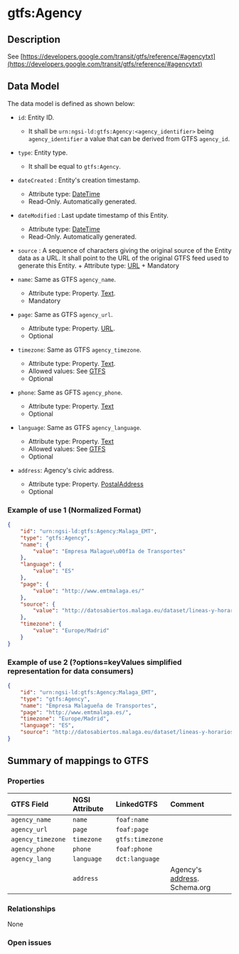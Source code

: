 # gtfs:Agency

## Description

See
[https://developers.google.com/transit/gtfs/reference/#agencytxt](https://developers.google.com/transit/gtfs/reference/#agencytxt)

## Data Model

The data model is defined as shown below:

-   `id`: Entity ID.

    -   It shall be `urn:ngsi-ld:gtfs:Agency:<agency_identifier>` being
        `agency_identifier` a value that can be derived from GTFS `agency_id`.

-   `type`: Entity type.

    -   It shall be equal to `gtfs:Agency`.

-   `dateCreated` : Entity's creation timestamp.

    -   Attribute type: [DateTime](https://schema.org/DateTime)
    -   Read-Only. Automatically generated.

-   `dateModified` : Last update timestamp of this Entity.

    -   Attribute type: [DateTime](https://schema.org/DateTime)
    -   Read-Only. Automatically generated.

-   `source` : A sequence of characters giving the original source of the Entity
    data as a URL. It shall point to the URL of the original GTFS feed used to
    generate this Entity. + Attribute type: [URL](https://schema.org/URL) +
    Mandatory

-   `name`: Same as GTFS `agency_name`.

    -   Attribute type: Property. [Text](https://schema.org/Text).
    -   Mandatory

-   `page`: Same as GTFS `agency_url`.

    -   Attribute type: Property. [URL](https://schema.org/URL).
    -   Optional

-   `timezone`: Same as GTFS `agency_timezone`.

    -   Attribute type: Property. [Text](https://schema.org/Text).
    -   Allowed values: See
        [GTFS](https://developers.google.com/transit/gtfs/reference/#agencytxt)
    -   Optional

-   `phone`: Same as GFTS `agency_phone`.

    -   Attribute type: Property. [Text](https://schema.org/Text)
    -   Optional

-   `language`: Same as GTFS `agency_language`.

    -   Attribute type: Property. [Text](https://schema.org/Text)
    -   Allowed values: See
        [GTFS](https://developers.google.com/transit/gtfs/reference/#agencytxt)
    -   Optional

-   `address`: Agency's civic address.
    -   Attribute type: Property.
        [PostalAddress](https://schema.org/PostalAddress)
    -   Optional

### Example of use 1 (Normalized Format)

```json
{
    "id": "urn:ngsi-ld:gtfs:Agency:Malaga_EMT",
    "type": "gtfs:Agency",
    "name": {
        "value": "Empresa Malague\u00f1a de Transportes"
    },
    "language": {
        "value": "ES"
    },
    "page": {
        "value": "http://www.emtmalaga.es/"
    },
    "source": {
        "value": "http://datosabiertos.malaga.eu/dataset/lineas-y-horarios-bus-google-transit/resource/24e86888-b91e-45bf-a48c-09855832fd52"
    },
    "timezone": {
        "value": "Europe/Madrid"
    }
}
```

### Example of use 2 (?options=keyValues simplified representation for data consumers)

```json
{
    "id": "urn:ngsi-ld:gtfs:Agency:Malaga_EMT",
    "type": "gtfs:Agency",
    "name": "Empresa Malagueña de Transportes",
    "page": "http://www.emtmalaga.es/",
    "timezone": "Europe/Madrid",
    "language": "ES",
    "source": "http://datosabiertos.malaga.eu/dataset/lineas-y-horarios-bus-google-transit/resource/24e86888-b91e-45bf-a48c-09855832fd52"
}
```

## Summary of mappings to GTFS

### Properties

| GTFS Field        | NGSI Attribute | LinkedGTFS      | Comment                                                    |
| :---------------- | :------------- | :-------------- | :--------------------------------------------------------- |
| `agency_name`     | `name`         | `foaf:name`     |                                                            |
| `agency_url`      | `page`         | `foaf:page`     |                                                            |
| `agency_timezone` | `timezone`     | `gtfs:timezone` |                                                            |
| `agency_phone`    | `phone`        | `foaf:phone`    |                                                            |
| `agency_lang`     | `language`     | `dct:language`  |                                                            |
|                   | `address`      |                 | Agency's [address](https://schema.org/address). Schema.org |

### Relationships

None

### Open issues
